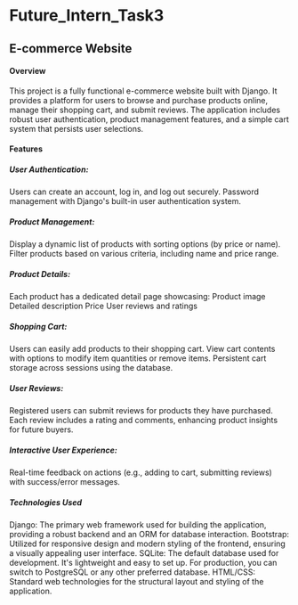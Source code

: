 # Future_Intern_Task3

## E-commerce Website

#### Overview
This project is a fully functional e-commerce website built with Django. It provides a platform for users to browse and purchase products online, manage their shopping cart, and submit reviews. The application includes robust user authentication, product management features, and a simple cart system that persists user selections.

#### Features
##### User Authentication:

Users can create an account, log in, and log out securely.
Password management with Django's built-in user authentication system.

##### Product Management:

Display a dynamic list of products with sorting options (by price or name).
Filter products based on various criteria, including name and price range.

##### Product Details:

Each product has a dedicated detail page showcasing:
Product image
Detailed description
Price
User reviews and ratings

##### Shopping Cart:

Users can easily add products to their shopping cart.
View cart contents with options to modify item quantities or remove items.
Persistent cart storage across sessions using the database.

##### User Reviews:

Registered users can submit reviews for products they have purchased.
Each review includes a rating and comments, enhancing product insights for future buyers.

##### Interactive User Experience:

Real-time feedback on actions (e.g., adding to cart, submitting reviews) with success/error messages.

##### Technologies Used
Django: The primary web framework used for building the application, providing a robust backend and an ORM for database interaction.
Bootstrap: Utilized for responsive design and modern styling of the frontend, ensuring a visually appealing user interface.
SQLite: The default database used for development. It's lightweight and easy to set up. For production, you can switch to PostgreSQL or any other preferred database.
HTML/CSS: Standard web technologies for the structural layout and styling of the application.
